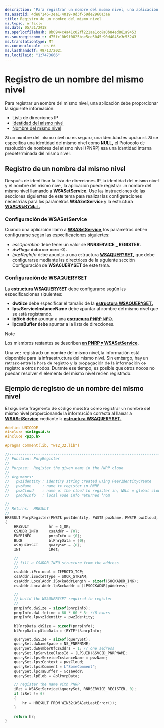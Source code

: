```yaml
---
description: 'Para registrar un nombre del mismo nivel, una aplicación debe proporcionar la siguiente información: lista de direcciones IPEso de identidad del proveedorSi un nombre del mismo nivel no es seguro, una identidad es opcional.'
ms.assetid: 4de87146-3ea1-4019-9d3f-59de296083ae
title: Registro de un nombre del mismo nivel
ms.topic: article
ms.date: 05/31/2018
ms.openlocfilehash: 8b0944c4a41c02ff221aa1cc6a0b84ed881a9453
ms.sourcegitcommit: d75fc10b9f0825bbe5ce5045c90d4045e3c53243
ms.translationtype: MT
ms.contentlocale: es-ES
ms.lasthandoff: 09/13/2021
ms.locfileid: "127473666"
---
```

# <a name="registering-a-peer-name"></a>Registro de un nombre del mismo nivel

Para registrar un nombre del mismo nivel, una aplicación debe proporcionar la siguiente información:

-   Lista de direcciones IP
-   [Identidad del mismo nivel](creating-a-peer-identity.md)
-   [Nombre del mismo nivel](peer-names.md)

Si un nombre del mismo nivel no es seguro, una identidad es opcional. Si se especifica una identidad del mismo nivel como **NULL,** el Protocolo de resolución de nombres del mismo nivel (PNRP) usa una identidad interna predeterminada del mismo nivel.

## <a name="registering-a-peer-name"></a>Registro de un nombre del mismo nivel

Después de identificar la lista de direcciones IP, la identidad del mismo nivel y el nombre del mismo nivel, la aplicación puede registrar un nombre del mismo nivel llamando a [**WSASetService**](pnrp-and-wsasetservice.md). Use las instrucciones de las secciones siguientes de este tema para realizar las configuraciones necesarias para los parámetros **WSASetService** y la estructura [**WSAQUERYSET.**](pnrp-and-wsaqueryset.md)

### <a name="configuring-wsasetservice"></a>Configuración de WSASetService

Cuando una aplicación llama a [**WSASetService**](pnrp-and-wsasetservice.md), los parámetros deben configurarse según las especificaciones siguientes:

-   *essOperation* debe tener un valor de **RNRSERVICE \_ REGISTER.**
-   *dwFlags* debe ser cero (0).
-   *lpqsRegInfo* debe apuntar a una estructura [**WSAQUERYSET,**](pnrp-and-wsaqueryset.md) que debe configurarse mediante las directrices de la siguiente sección Configuración de **WSAQUERYSET** de este tema.

### <a name="configuring-wsaqueryset"></a>Configuración de WSAQUERYSET

La [**estructura WSAQUERYSET**](pnrp-and-wsaqueryset.md) debe configurarse según las especificaciones siguientes:

-   **dwSize** debe especificar el tamaño de la [**estructura WSAQUERYSET.**](pnrp-and-wsaqueryset.md)
-   **lpszServiceInstanceName** debe apuntar al nombre del mismo nivel que se está registrando.
-   **lpBlob debe** apuntar a una [**estructura PNRPINFO.**](/windows/desktop/api/Pnrpns/ns-pnrpns-pnrpinfo_v1)
-   **lpcsaBuffer debe** apuntar a la lista de direcciones.

> [!Note]  
> Los miembros restantes se describen [**en PNRP y WSASetService**](pnrp-and-wsasetservice.md).

 

Una vez registrado un nombre del mismo nivel, la información está disponible para la infraestructura del mismo nivel. Sin embargo, hay un retraso entre la hora de registro y la propagación de la información de registro a otros nodos. Durante ese tiempo, es posible que otros nodos no puedan resolver el elemento del mismo nivel recién registrado.

## <a name="example-of-registering-a-peer-name"></a>Ejemplo de registro de un nombre del mismo nivel

El siguiente fragmento de código muestra cómo registrar un nombre del mismo nivel proporcionando la información correcta al llamar a [**WSASetService**](pnrp-and-wsasetservice.md) mediante la [**estructura WSAQUERYSET.**](pnrp-and-wsaqueryset.md)


```C++
#define UNICODE
#include <initguid.h>
#include <p2p.h>

#pragma comment(lib, "ws2_32.lib")

//-------------------------------------------------------------------------
// Function: PnrpRegister
//
// Purpose:  Register the given name in the PNRP cloud
//
// Arguments:
//   pwzIdentity : identity string created using PeerIdentityCreate
//   pwzName     : name to register in PNRP
//   pwzCloud    : name of the cloud to register in, NULL = global cloud
//   pNodeInfo   : local node info returned from 

//
// Returns:  HRESULT
//
HRESULT PnrpRegister(PWSTR pwzIdentity, PWSTR pwzName, PWSTR pwzCloud, SOCKADDR_IN6* pAddress)
{
    HRESULT         hr = S_OK;
    CSADDR_INFO     csaAddr = {0};
    PNRPINFO        pnrpInfo = {0};
    BLOB            blPnrpData = {0};
    WSAQUERYSET     querySet = {0};
    INT             iRet;

    //
    // fill a CSADDR_INFO structure from the address
    //
    csaAddr.iProtocol = IPPROTO_TCP;
    csaAddr.iSocketType = SOCK_STREAM;
    csaAddr.LocalAddr.iSockaddrLength = sizeof(SOCKADDR_IN6);
    csaAddr.LocalAddr.lpSockaddr = (LPSOCKADDR)pAddress; 

    //
    // build the WSAQUERYSET required to register
    //
    pnrpInfo.dwSize = sizeof(pnrpInfo);
    pnrpInfo.dwLifetime = 60 * 60 * 8; //8 hours
    pnrpInfo.lpwszIdentity = pwzIdentity;

    blPnrpData.cbSize = sizeof(pnrpInfo);
    blPnrpData.pBlobData = (BYTE*)&pnrpInfo;

    querySet.dwSize = sizeof(querySet);
    querySet.dwNameSpace = NS_PNRPNAME;
    querySet.dwNumberOfCsAddrs = 1; // one address
    querySet.lpServiceClassId = (LPGUID)&SVCID_PNRPNAME;
    querySet.lpszServiceInstanceName = pwzName;
    querySet.lpszContext = pwzCloud;
    querySet.lpszComment = L"SomeComment";
    querySet.lpcsaBuffer = &csaAddr;
    querySet.lpBlob = &blPnrpData;

    // register the name with PNRP
    iRet = WSASetService(&querySet, RNRSERVICE_REGISTER, 0);
    if (iRet != 0)
    {
        hr = HRESULT_FROM_WIN32(WSAGetLastError());
    }
    
    return hr;
}
```



 

 



